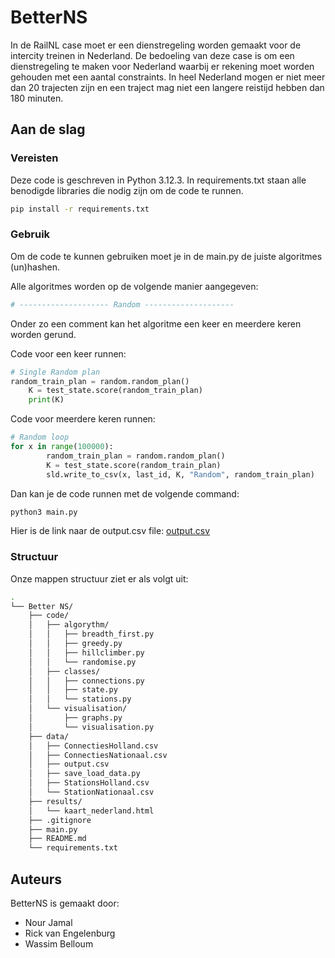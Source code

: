 # BetterNS

In de RailNL case moet er een dienstregeling worden gemaakt voor de intercity treinen in Nederland. De bedoeling van deze case is om een dienstregeling te maken voor Nederland waarbij er rekening moet worden gehouden met een aantal constraints. In heel Nederland mogen er niet meer dan 20 trajecten zijn en een traject mag niet een langere reistijd hebben dan 180 minuten.

## Aan de slag

### Vereisten

Deze code is geschreven in Python 3.12.3. In requirements.txt staan alle benodigde libraries die nodig zijn om de code te runnen.

```bash
pip install -r requirements.txt
```

### Gebruik

Om de code te kunnen gebruiken moet je in de main.py de juiste algoritmes (un)hashen.

Alle algoritmes worden op de volgende manier aangegeven:

```python
# -------------------- Random --------------------
```

Onder zo een comment kan het algoritme een keer en meerdere keren worden gerund.

Code voor een keer runnen:

```python
# Single Random plan
random_train_plan = random.random_plan()
    K = test_state.score(random_train_plan)
    print(K)
```

Code voor meerdere keren runnen:

```python
# Random loop
for x in range(100000):
        random_train_plan = random.random_plan()
        K = test_state.score(random_train_plan)
        sld.write_to_csv(x, last_id, K, "Random", random_train_plan)
```

Dan kan je de code runnen met de volgende command:

```bash
python3 main.py
```

Hier is de link naar de output.csv file:
[output.csv](https://drive.google.com/file/d/1t7gX7bm0S-SrIda9_g1jyAehxsswfuCS/view?usp=drive_link)

### Structuur

Onze mappen structuur ziet er als volgt uit:

```bash
. 
└── Better NS/ 
    ├── code/ 
    │   ├── algorythm/ 
    │   │   ├── breadth_first.py 
    │   │   ├── greedy.py 
    │   │   ├── hillclimber.py 
    │   │   └── randomise.py 
    │   ├── classes/ 
    │   │   ├── connections.py 
    │   │   ├── state.py 
    │   │   └── stations.py 
    │   └── visualisation/ 
    │       ├── graphs.py 
    │       └── visualisation.py 
    ├── data/ 
    │   ├── ConnectiesHolland.csv 
    │   ├── ConnectiesNationaal.csv 
    │   ├── output.csv 
    │   ├── save_load_data.py 
    │   ├── StationsHolland.csv 
    │   └── StationNationaal.csv 
    ├── results/ 
    │   └── kaart_nederland.html 
    ├── .gitignore 
    ├── main.py 
    ├── README.md 
    └── requirements.txt 
```

## Auteurs

BetterNS is gemaakt door:

- Nour Jamal
- Rick van Engelenburg
- Wassim Belloum
